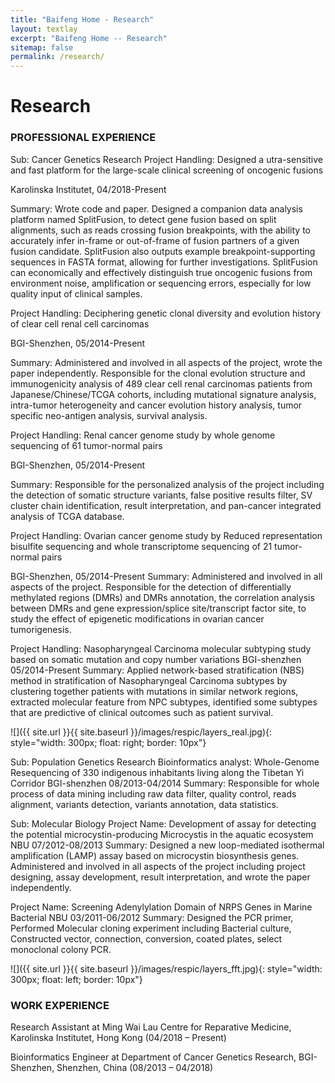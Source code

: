```yaml
---
title: "Baifeng Home - Research"
layout: textlay
excerpt: "Baifeng Home -- Research"
sitemap: false
permalink: /research/
---
```


# Research

### PROFESSIONAL EXPERIENCE

Sub: Cancer Genetics Research
Project Handling: Designed a utra-sensitive and fast platform for the large-scale clinical screening of oncogenic fusions

Karolinska Institutet, 04/2018-Present

Summary: Wrote code and paper. Designed a companion data analysis platform named SplitFusion, to detect gene fusion based on split alignments, such as reads crossing fusion breakpoints, with the ability to accurately infer in-frame or out-of-frame of fusion partners of a given fusion candidate. SplitFusion also outputs example breakpoint-supporting sequences in FASTA format, allowing for further investigations. SplitFusion can economically and effectively distinguish true oncogenic fusions from environment noise, amplification or sequencing errors, especially for low quality input of clinical samples.

Project Handling: Deciphering genetic clonal diversity and evolution history of clear cell renal cell carcinomas

BGI-Shenzhen,  05/2014-Present

Summary: Administered and involved in all aspects of the project, wrote the paper independently. Responsible for the clonal evolution structure and immunogenicity analysis of 489 clear cell renal carcinomas patients from Japanese/Chinese/TCGA cohorts, including mutational signature analysis, intra-tumor heterogeneity and cancer evolution history analysis, tumor specific neo-antigen analysis, survival analysis. 

Project Handling: Renal cancer genome study by whole genome sequencing of 61 tumor-normal pairs

BGI-Shenzhen,  05/2014-Present

Summary: Responsible for the personalized analysis of the project including the detection of somatic structure variants, false positive results filter, SV cluster chain identification, result interpretation, and pan-cancer integrated analysis of TCGA database.

Project Handling: Ovarian cancer genome study by Reduced representation bisulfite sequencing and whole transcriptome sequencing of 21 tumor-normal pairs

BGI-Shenzhen,  05/2014-Present
Summary: Administered and involved in all aspects of the project. Responsible for the detection of differentially methylated regions (DMRs) and DMRs annotation, the correlation analysis between DMRs and gene expression/splice site/transcript factor site, to study the effect of epigenetic modifications in ovarian cancer tumorigenesis.

Project Handling: Nasopharyngeal Carcinoma molecular subtyping study based on somatic mutation and copy number variations BGI-shenzhen  05/2014-Present
Summary: Applied network-based stratification (NBS) method in stratification of Nasopharyngeal Carcinoma subtypes by clustering together patients with mutations in similar network regions, extracted molecular feature from NPC subtypes, identified some subtypes that are predictive of clinical outcomes such as patient survival.

 
![]({{ site.url }}{{ site.baseurl }}/images/respic/layers_real.jpg){: style="width: 300px; float: right; border: 10px"}

Sub: Population Genetics Research
Bioinformatics analyst: Whole-Genome Resequencing of 330 indigenous inhabitants living along the Tibetan Yi Corridor
BGI-shenzhen   08/2013-04/2014
Summary: Responsible for whole process of data mining including raw data filter, quality control, reads alignment, variants detection, variants annotation, data statistics.

Sub: Molecular Biology
Project Name: Development of assay for detecting the potential microcystin-producing Microcystis in the aquatic ecosystem
NBU     07/2012-08/2013
Summary: Designed a new loop-mediated isothermal amplification (LAMP) assay based on microcystin biosynthesis genes. Administered and involved in all aspects of the project including project designing, assay development, result interpretation, and wrote the paper independently.

Project Name: Screening Adenylylation Domain of NRPS Genes in Marine Bacterial
NBU   03/2011-06/2012
Summary: Designed the PCR primer, Performed Molecular cloning experiment including Bacterial culture, Constructed vector, connection, conversion, coated plates, select monoclonal colony PCR.


![]({{ site.url }}{{ site.baseurl }}/images/respic/layers_fft.jpg){: style="width: 300px; float: left; border: 10px"}

### WORK EXPERIENCE

Research Assistant at Ming Wai Lau Centre for Reparative Medicine, Karolinska Institutet, Hong Kong (04/2018 – Present)

Bioinformatics Engineer at Department of Cancer Genetics Research, BGI-Shenzhen, Shenzhen, China (08/2013 – 04/2018)

